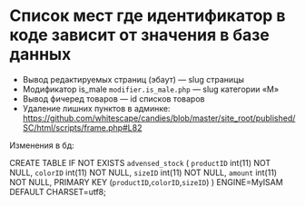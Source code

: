 # Список мест где идентификатор в коде зависит от значения в базе данных

- Вывод редактируемых страниц (эбаут) — slug страницы
- Модификатор is_male `modifier.is_male.php` — slug категории «М»
- Вывод фичеред товаров — id списков товаров
- Удаление лишних пунктов в админке: https://github.com/whitescape/candies/blob/master/site_root/published/SC/html/scripts/frame.php#L82

Изменения в бд:

CREATE TABLE IF NOT EXISTS `advensed_stock` (
  `productID` int(11) NOT NULL,
  `colorID` int(11) NOT NULL,
  `sizeID` int(11) NOT NULL,
  `amount` int(11) NOT NULL,
  PRIMARY KEY (`productID`,`colorID`,`sizeID`)
) ENGINE=MyISAM DEFAULT CHARSET=utf8;